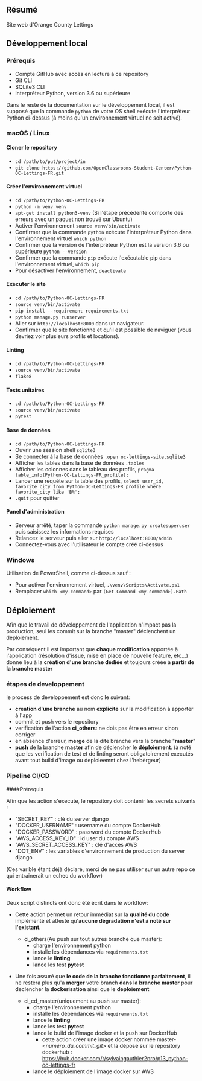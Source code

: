 ## Résumé

Site web d'Orange County Lettings

## Développement local

### Prérequis

- Compte GitHub avec accès en lecture à ce repository
- Git CLI
- SQLite3 CLI
- Interpréteur Python, version 3.6 ou supérieure

Dans le reste de la documentation sur le développement local, il est supposé que la commande `python` de votre OS shell exécute l'interpréteur Python ci-dessus (à moins qu'un environnement virtuel ne soit activé).

### macOS / Linux

#### Cloner le repository

- `cd /path/to/put/project/in`
- `git clone https://github.com/OpenClassrooms-Student-Center/Python-OC-Lettings-FR.git`

#### Créer l'environnement virtuel

- `cd /path/to/Python-OC-Lettings-FR`
- `python -m venv venv`
- `apt-get install python3-venv` (Si l'étape précédente comporte des erreurs avec un paquet non trouvé sur Ubuntu)
- Activer l'environnement `source venv/bin/activate`
- Confirmer que la commande `python` exécute l'interpréteur Python dans l'environnement virtuel
`which python`
- Confirmer que la version de l'interpréteur Python est la version 3.6 ou supérieure `python --version`
- Confirmer que la commande `pip` exécute l'exécutable pip dans l'environnement virtuel, `which pip`
- Pour désactiver l'environnement, `deactivate`

#### Exécuter le site

- `cd /path/to/Python-OC-Lettings-FR`
- `source venv/bin/activate`
- `pip install --requirement requirements.txt`
- `python manage.py runserver`
- Aller sur `http://localhost:8000` dans un navigateur.
- Confirmer que le site fonctionne et qu'il est possible de naviguer (vous devriez voir plusieurs profils et locations).

#### Linting

- `cd /path/to/Python-OC-Lettings-FR`
- `source venv/bin/activate`
- `flake8`

#### Tests unitaires

- `cd /path/to/Python-OC-Lettings-FR`
- `source venv/bin/activate`
- `pytest`

#### Base de données

- `cd /path/to/Python-OC-Lettings-FR`
- Ouvrir une session shell `sqlite3`
- Se connecter à la base de données `.open oc-lettings-site.sqlite3`
- Afficher les tables dans la base de données `.tables`
- Afficher les colonnes dans le tableau des profils, `pragma table_info(Python-OC-Lettings-FR_profile);`
- Lancer une requête sur la table des profils, `select user_id, favorite_city from
  Python-OC-Lettings-FR_profile where favorite_city like 'B%';`
- `.quit` pour quitter

#### Panel d'administration

- Serveur arrêté, taper la commande `python manage.py createsuperuser` puis saisissez les informations requises
- Relancez le serveur puis aller sur `http://localhost:8000/admin`
- Connectez-vous avec l'utilisateur le compte créé ci-dessus

### Windows

Utilisation de PowerShell, comme ci-dessus sauf :

- Pour activer l'environnement virtuel, `.\venv\Scripts\Activate.ps1` 
- Remplacer `which <my-command>` par `(Get-Command <my-command>).Path`

## Déploiement

Afin que le travail de développement de l'application n'impact pas la production,
seul les commit sur la branche "master" déclenchent un deploiement. 

Par conséquent il est important que **chaque modification** apportée à l'application (résolution 
d'issue, mise en place de nouvelle feature, etc...) donne lieu à la **création d'une branche dédiée**
et toujours créée à **partir de la branche master**

### étapes de developpement

le process de developpement est donc le suivant:
- **creation d'une branche** au nom **explicite** sur la modification à apporter à l'app
- commit et push vers le repository
- verification de l'action **ci_others**: ne dois pas être en erreur sinon corriger
- en absence d'erreur, **merge** de la dite branche vers la branche "**master**"
- **push** de la branche **master** afin de déclencher le **déploiement**. (à noté que les verification de test et de linting seront obligatoirement executés avant tout build d'image ou deploieemnt chez l'hebèrgeur)

### Pipeline CI/CD

####Prérequis

Afin que les action s'execute, le repository doit contenir les secrets suivants :

- "SECRET_KEY" : clé du server django
- "DOCKER_USERNAME" : username du compte DockerHub
- "DOCKER_PASSWORD" : password du compte DockerHub
- "AWS_ACCESS_KEY_ID" : id user du compte AWS
- "AWS_SECRET_ACCESS_KEY" : clé d'accès AWS
- "DOT_ENV" : les variables d'environnement de production du server django
  
(Ces varible étant déjà déclaré, merci de ne pas utiliser sur un autre repo ce qui entrainerait un echec du workflow)

#### Workflow

Deux script distincts ont donc été écrit dans le workflow:

- Cette action permet un retour immédiat sur la **qualité du code** implémenté
et atteste qu'**aucune dégradation n'est à noté sur l'existant**.

  - ci_others(Au push sur tout autres branche que master):
    - charge l'environnement python 
    - installe les dépendances via `requirements.txt`
    - lance le **linting**
    - lance les test **pytest**



- Une fois assuré que **le code de la branche fonctionne parfaitement**, il ne restera plus qu'a **merger** votre branch **dans la branche master** pour declencher la **dockerisation** ainsi que le **deploiement**
  - ci_cd_master(uniquement au push sur master):
    - charge l'environnement python 
    - installe les dépendances via `requirements.txt`
    - lance le **linting**
    - lance les test **pytest**
    - lance le build de l'image docker et la push sur DockerHub
      - cette action créer une image docker nommée master-<_numéro_du_commit_git_> et la dépose sur le repository dockerhub : https://hub.docker.com/r/sylvaingauthier2pro/p13_python-oc-lettings-fr
    - lance le déploiement de l'image docker sur AWS

